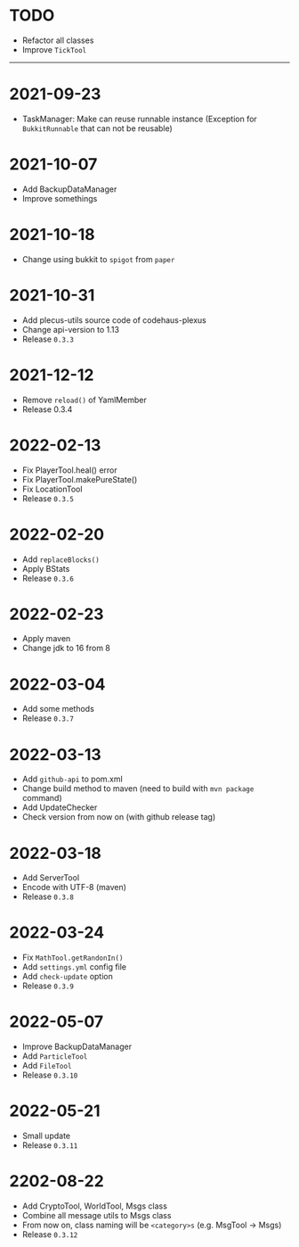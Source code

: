 # TODO
- Refactor all classes
- Improve `TickTool` 


--- 

# 2021-09-23
- TaskManager: Make can reuse runnable instance (Exception for `BukkitRunnable` that can not be reusable)

# 2021-10-07
- Add BackupDataManager 
- Improve somethings

# 2021-10-18
- Change using bukkit to `spigot` from `paper`

# 2021-10-31
- Add plecus-utils source code of codehaus-plexus
- Change api-version to 1.13
- Release `0.3.3`

# 2021-12-12
- Remove `reload()` of YamlMember
- Release 0.3.4

# 2022-02-13
- Fix PlayerTool.heal() error
- Fix PlayerTool.makePureState()
- Fix LocationTool
- Release `0.3.5`

# 2022-02-20
- Add `replaceBlocks()`
- Apply BStats
- Release `0.3.6`

# 2022-02-23
- Apply maven
- Change jdk to 16 from 8

# 2022-03-04
- Add some methods
- Release `0.3.7`

# 2022-03-13
- Add `github-api` to pom.xml 
- Change build method to maven (need to build with `mvn package` command)
- Add UpdateChecker
- Check version from now on (with github release tag)

# 2022-03-18
- Add ServerTool
- Encode with UTF-8 (maven)
- Release `0.3.8`

# 2022-03-24
- Fix `MathTool.getRandonIn()`
- Add `settings.yml` config file
- Add `check-update` option
- Release `0.3.9`


# 2022-05-07
- Improve BackupDataManager
- Add `ParticleTool`
- Add `FileTool`
- Release `0.3.10`

# 2022-05-21
- Small update 
- Release `0.3.11`

# 2202-08-22
- Add CryptoTool, WorldTool, Msgs class
- Combine all message utils to Msgs class
- From now on, class naming will be `<category>s` (e.g. MsgTool -> Msgs)
- Release `0.3.12`











